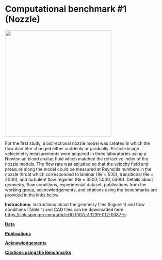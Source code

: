 # Computational benchmark #1 (Nozzle)
<img src="https://github.com/OSEL-DAM/CFD-and-Blood-Damage-Benchmarks/assets/157423596/f753e539-88ee-4501-a31c-8dadb39e400a" width="350">

For the first study, a bidirectional nozzle model was created in which the flow diameter changed either suddenly or gradually. Particle image velocimetry measurements were acquired in three laboratories using a Newtonian blood analog fluid which matched the refractive index of the nozzle models. The flow rate was adjusted so that the velocity field and pressure along the model could be measured at Reynolds numbers in the nozzle throat which corresponded to laminar (Re = 500), transitional (Re = 2000), and turbulent flow regimes (Re = 3500, 5000, 6500).
Details about geometry, flow conditions, experimental dataset, publications from the working group, acknowledgements, and citations using the benchmarks are provided in the links below

**Instructions:** Instructions about the geometry files (Figure 1) and flow conditions (Table 1) and CAD files can be downloaded here: https://link.springer.com/article/10.1007/s13239-012-0087-5.

[**Data**](https://github.com/OSEL-DAM/CFD-and-Blood-Damage-Benchmarks/tree/a023a69641e371888f3952713744d6b5ddbd2a55/Nozzle/Data)

[**Publications**](https://github.com/OSEL-DAM/CFD-and-Blood-Damage-Benchmarks/tree/fead5bfd802287c9e0bfa3d1810ab009842e703b/Nozzle/Publications)

[**Acknowledgements**](https://github.com/OSEL-DAM/CFD-and-Blood-Damage-Benchmarks/blob/0e478f1ff7b53649ea280aa6325269abfb874bce/Nozzle/Acknowledgements.md)

[**Citations using the Benchmarks**](https://github.com/OSEL-DAM/CFD-and-Blood-Damage-Benchmarks/blob/b58cc9aee6dd2cba6ee815492b9b4d1da9fb5bf7/Nozzle/Bibliography.docx)
